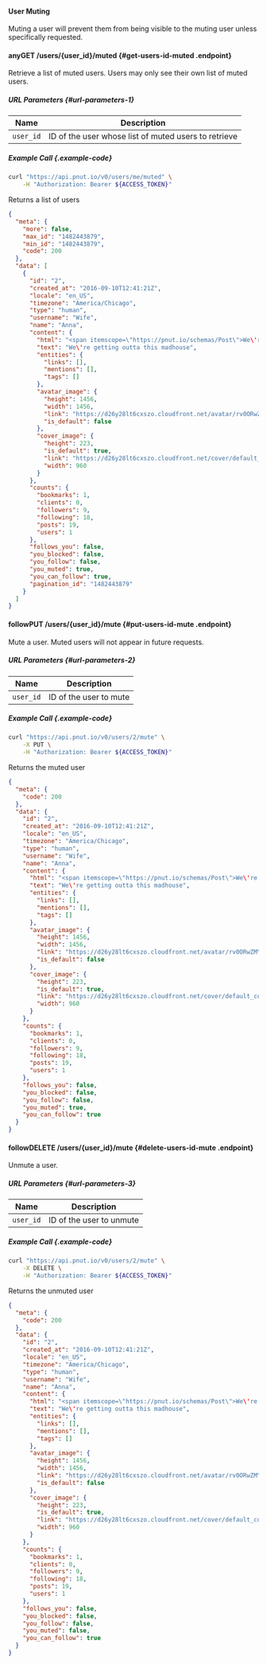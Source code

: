 #### User Muting

Muting a user will prevent them from being visible to the muting user unless specifically requested.



#### <span class="endpoint-meta"><i class="fa fa-lock" aria-hidden="true"></i> any</span><span class="method method-get">GET</span> /users/<span class="call-param">{user_id}</span>/muted [<i class="fa fa-paragraph" aria-hidden="true"></i>](#get-users-id-muted) {#get-users-id-muted .endpoint}

Retrieve a list of muted users. Users may only see their own list of muted users.
    
##### URL Parameters [<i class="fa fa-paragraph" aria-hidden="true"></i>](#url-parameters-1) {#url-parameters-1}

Name|Description
-|-
`user_id`|ID of the user whose list of muted users to retrieve
    
##### Example Call {.example-code}
    
```bash
curl "https://api.pnut.io/v0/users/me/muted" \
    -H "Authorization: Bearer ${ACCESS_TOKEN}"
```
            
Returns a list of users
            
```json
{
  "meta": {
    "more": false,
    "max_id": "1482443879",
    "min_id": "1482443879",
    "code": 200
  },
  "data": [
    {
      "id": "2",
      "created_at": "2016-09-10T12:41:21Z",
      "locale": "en_US",
      "timezone": "America/Chicago",
      "type": "human",
      "username": "Wife",
      "name": "Anna",
      "content": {
        "html": "<span itemscope=\"https://pnut.io/schemas/Post\">We\'re getting outta this madhouse</span>",
        "text": "We\'re getting outta this madhouse",
        "entities": {
          "links": [],
          "mentions": [],
          "tags": []
        },
        "avatar_image": {
          "height": 1456,
          "width": 1456,
          "link": "https://d26y28lt6cxszo.cloudfront.net/avatar/rv0ORwZMYgadj74hz0eotcUuGZKKYy2O7CuplRFsrb3yo_T-TD1UYmo7j3brXq8K-VmRkv9pLRovHp1i25X7ZNO_Joo-ATXlcnIPmRehZLLyPC7LEuN5UGHetqV9qcYkHTcPzAVNgSIM",
          "is_default": false
        },
        "cover_image": {
          "height": 223,
          "is_default": true,
          "link": "https://d26y28lt6cxszo.cloudfront.net/cover/default_cover",
          "width": 960
        }
      },
      "counts": {
        "bookmarks": 1,
        "clients": 0,
        "followers": 9,
        "following": 18,
        "posts": 19,
        "users": 1
      },
      "follows_you": false,
      "you_blocked": false,
      "you_follow": false,
      "you_muted": true,
      "you_can_follow": true,
      "pagination_id": "1482443879"
    }
  ]
}
```
    

#### <span class="endpoint-meta"><i class="fa fa-lock" aria-hidden="true"></i> follow</span><span class="method method-put">PUT</span> /users/<span class="call-param">{user_id}</span>/mute [<i class="fa fa-paragraph" aria-hidden="true"></i>](#put-users-id-mute) {#put-users-id-mute .endpoint}

Mute a user. Muted users will not appear in future requests.
    
##### URL Parameters [<i class="fa fa-paragraph" aria-hidden="true"></i>](#url-parameters-2) {#url-parameters-2}

Name|Description
-|-
`user_id`|ID of the user to mute
    
##### Example Call {.example-code}
        
```bash
curl "https://api.pnut.io/v0/users/2/mute" \
    -X PUT \
    -H "Authorization: Bearer ${ACCESS_TOKEN}"
```
            
Returns the muted user
            
```json
{
  "meta": {
    "code": 200
  },
  "data": {
    "id": "2",
    "created_at": "2016-09-10T12:41:21Z",
    "locale": "en_US",
    "timezone": "America/Chicago",
    "type": "human",
    "username": "Wife",
    "name": "Anna",
    "content": {
      "html": "<span itemscope=\"https://pnut.io/schemas/Post\">We\'re getting outta this madhouse</span>",
      "text": "We\'re getting outta this madhouse",
      "entities": {
        "links": [],
        "mentions": [],
        "tags": []
      },
      "avatar_image": {
        "height": 1456,
        "width": 1456,
        "link": "https://d26y28lt6cxszo.cloudfront.net/avatar/rv0ORwZMYgadj74hz0eotcUuGZKKYy2O7CuplRFsrb3yo_T-TD1UYmo7j3brXq8K-VmRkv9pLRovHp1i25X7ZNO_Joo-ATXlcnIPmRehZLLyPC7LEuN5UGHetqV9qcYkHTcPzAVNgSIM",
        "is_default": false
      },
      "cover_image": {
        "height": 223,
        "is_default": true,
        "link": "https://d26y28lt6cxszo.cloudfront.net/cover/default_cover",
        "width": 960
      }
    },
    "counts": {
      "bookmarks": 1,
      "clients": 0,
      "followers": 9,
      "following": 18,
      "posts": 19,
      "users": 1
    },
    "follows_you": false,
    "you_blocked": false,
    "you_follow": false,
    "you_muted": true,
    "you_can_follow": true
  }
}
```
    
    
#### <span class="endpoint-meta"><i class="fa fa-lock" aria-hidden="true"></i> follow</span><span class="method method-delete">DELETE</span> /users/<span class="call-param">{user_id}</span>/mute [<i class="fa fa-paragraph" aria-hidden="true"></i>](#delete-users-id-mute) {#delete-users-id-mute .endpoint}

Unmute a user.
    
##### URL Parameters [<i class="fa fa-paragraph" aria-hidden="true"></i>](#url-parameters-3) {#url-parameters-3}

Name|Description
-|-
`user_id`|ID of the user to unmute
    
##### Example Call {.example-code}
        
```bash
curl "https://api.pnut.io/v0/users/2/mute" \
    -X DELETE \
    -H "Authorization: Bearer ${ACCESS_TOKEN}"
```
            
Returns the unmuted user
            
```json
{
  "meta": {
    "code": 200
  },
  "data": {
    "id": "2",
    "created_at": "2016-09-10T12:41:21Z",
    "locale": "en_US",
    "timezone": "America/Chicago",
    "type": "human",
    "username": "Wife",
    "name": "Anna",
    "content": {
      "html": "<span itemscope=\"https://pnut.io/schemas/Post\">We\'re getting outta this madhouse</span>",
      "text": "We\'re getting outta this madhouse",
      "entities": {
        "links": [],
        "mentions": [],
        "tags": []
      },
      "avatar_image": {
        "height": 1456,
        "width": 1456,
        "link": "https://d26y28lt6cxszo.cloudfront.net/avatar/rv0ORwZMYgadj74hz0eotcUuGZKKYy2O7CuplRFsrb3yo_T-TD1UYmo7j3brXq8K-VmRkv9pLRovHp1i25X7ZNO_Joo-ATXlcnIPmRehZLLyPC7LEuN5UGHetqV9qcYkHTcPzAVNgSIM",
        "is_default": false
      },
      "cover_image": {
        "height": 223,
        "is_default": true,
        "link": "https://d26y28lt6cxszo.cloudfront.net/cover/default_cover",
        "width": 960
      }
    },
    "counts": {
      "bookmarks": 1,
      "clients": 0,
      "followers": 9,
      "following": 18,
      "posts": 19,
      "users": 1
    },
    "follows_you": false,
    "you_blocked": false,
    "you_follow": false,
    "you_muted": false,
    "you_can_follow": true
  }
}
```